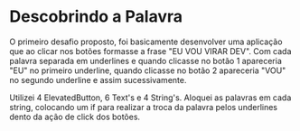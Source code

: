 # Descobrindo a Palavra

O primeiro desafio proposto, foi basicamente desenvolver uma aplicação que ao clicar nos botões formasse a frase "EU VOU VIRAR DEV". Com cada palavra separada em underlines e quando clicasse no botão 1 apareceria "EU" no primeiro underline, quando clicasse no botão 2 apareceria "VOU" no segundo underline e assim sucessivamente.

Utilizei 4 ElevatedButton, 6 Text's e 4 String's. Aloquei as palavras em cada string, colocando um if para realizar a troca da palavra pelos underlines dento da ação de click dos botões.

